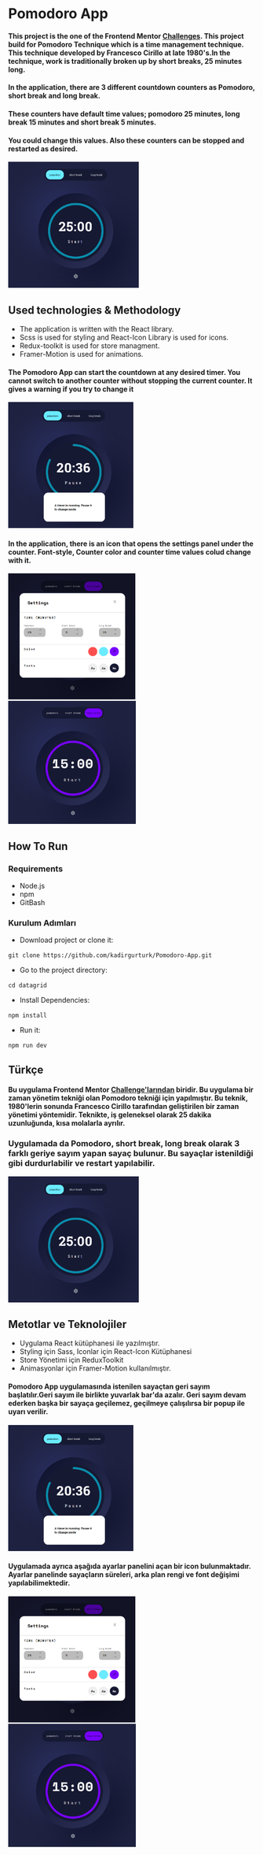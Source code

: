 # Pomodoro App
#### This project is the one of the Frontend Mentor [Challenges](https://www.frontendmentor.io/challenges/pomodoro-app-KBFnycJ6G). This project build for Pomodoro Technique which is a time management technique. This technique developed by Francesco Cirillo at late 1980's.In the technique, work is traditionally broken up by short breaks, 25 minutes long.

#### In the application, there are 3 different countdown counters as Pomodoro, short break and long break.

#### These counters have default time values; pomodoro 25 minutes, long break 15 minutes and short break 5 minutes.

#### You could change this values. Also these counters can be stopped and restarted as desired.

<img src="./ReadmeImg/pmd0.png" height="256">

## Used technologies & Methodology

- The application is written with the React library.
- Scss is used for styling and React-Icon Library is used for icons.
- Redux-toolkit is used for store managment.
- Framer-Motion is used for animations.

#### The Pomodoro App can start the countdown at any desired timer. You cannot switch to another counter without stopping the current counter. It gives a warning if you try to change it

<img src="./ReadmeImg/pmd2.png" height="256">

#### In the application, there is an icon that opens the settings panel under the counter. Font-style, Counter color and counter time values colud change with it.

<img src="./ReadmeImg/pmd3.png" height="256">

<img src="./ReadmeImg/pmd4.png" height="250">


## How To Run

### Requirements

- Node.js
- npm
- GitBash

### Kurulum Adımları

- Download project or clone it: 

```
git clone https://github.com/kadirgurturk/Pomodoro-App.git
```
- Go to the project directory:  
```
cd datagrid
```
- Install Dependencies: 
```
npm install
```
- Run it: 
```
npm run dev
```




## Türkçe
#### Bu uygulama Frontend Mentor [Challenge'larından](https://www.frontendmentor.io/challenges/pomodoro-app-KBFnycJ6G) biridir. Bu uygulama bir zaman yönetim tekniği olan Pomodoro tekniği için yapılmıştır. Bu teknik, 1980'lerin sonunda Francesco Cirillo tarafından geliştirilen bir zaman yönetimi yöntemidir. Teknikte, iş geleneksel olarak 25 dakika uzunluğunda, kısa molalarla ayrılır.

### Uygulamada da Pomodoro, short break, long break olarak 3 farklı geriye sayım yapan sayaç bulunur. Bu sayaçlar istenildiği gibi durdurlabilir ve restart yapılabilir.

<img src="./ReadmeImg/pmd0.png" height="256">

## Metotlar ve Teknolojiler
- Uygulama React kütüphanesi ile yazılmıştır.
- Styling için Sass, Iconlar için React-Icon Kütüphanesi 
- Store Yönetimi için ReduxToolkit
- Animasyonlar için Framer-Motion kullanılmıştır.

#### Pomodoro App uygulamasında istenilen sayaçtan geri sayım başlatılır.Geri sayım ile birlikte yuvarlak bar'da azalır. Geri sayım devam ederken başka bir sayaça geçilemez, geçilmeye çalışılırsa bir popup ile uyarı verilir.

<img src="./ReadmeImg/pmd2.png" height="256">

#### Uygulamada ayrıca aşağıda ayarlar panelini açan bir icon bulunmaktadır. Ayarlar panelinde sayaçların süreleri, arka plan rengi ve font değişimi yapılabilimektedir.

<img src="./ReadmeImg/pmd3.png" height="256">

<img src="./ReadmeImg/pmd4.png" height="250">



